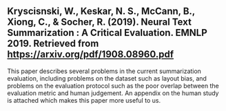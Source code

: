 ## Kryscisnski, W., Keskar, N. S., McCann, B., Xiong, C., & Socher, R. (2019). Neural Text Summarization : A Critical Evaluation. EMNLP 2019. Retrieved from https://arxiv.org/pdf/1908.08960.pdf

This paper describes several problems in the current summarization evaluation, including problems on the dataset such as layout bias, and problems on the evaluation protocol such as the
poor overlap between the evaluation metric and human judgement. An appendix on the human study is attached which makes this paper more useful to us.

